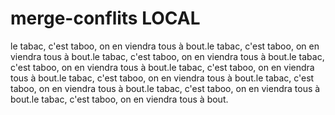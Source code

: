 # merge-conflits LOCAL

le tabac, c'est taboo, on en viendra tous à bout.le tabac, c'est taboo, on en viendra tous à bout.le tabac, c'est taboo, on en viendra tous à bout.le tabac, c'est taboo, on en viendra tous à bout.le tabac, c'est taboo, on en viendra tous à bout.le tabac, c'est taboo, on en viendra tous à bout.le tabac, c'est taboo, on en viendra tous à bout.le tabac, c'est taboo, on en viendra tous à bout.le tabac, c'est taboo, on en viendra tous à bout.
